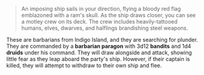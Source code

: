 >An imposing ship sails in your direction, flying a bloody red flag emblazoned with a ram's skull. As the ship draws closer, you can see a motley crew on its deck. The crew includes heavily-tattooed humans, elves, dwarves, and halflings brandishing steel weapons.

These are barbarians from Indigo Island, and they are searching for plunder. They are commanded by a **barbarian paragon** with 3d12 **bandits** and 1d4 **druids** under his command. They will draw alongside and attack, showing little fear as they leap aboard the party's ship. However, if their captain is killed, they will attempt to withdraw to their own ship and flee.